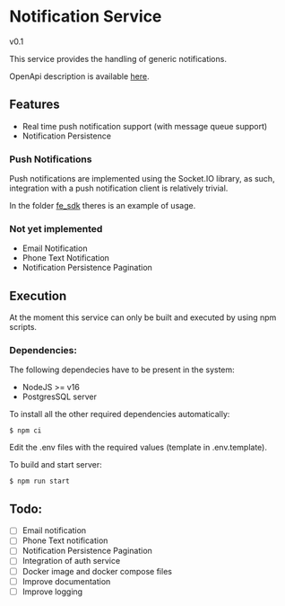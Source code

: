 # Notification Service
v0.1

This service provides the handling of generic notifications.

OpenApi description is available [here](./docs/api.yaml).

## Features
- Real time push notification support (with message queue support)
- Notification Persistence

### Push Notifications
Push notifications are implemented using the Socket.IO library, as such, integration with a push notification client is relatively trivial.

In the folder [fe_sdk](./fe_sdk) theres is an example of usage.

### Not yet implemented
- Email Notification
- Phone Text Notification
- Notification Persistence Pagination


## Execution
At the moment this service can only be built and executed by using npm scripts.

### Dependencies:
The following dependecies have to be present in the system:
- NodeJS >= v16
- PostgresSQL server

To install all the other required dependencies automatically:

`$ npm ci`

Edit the .env files with the required values (template in .env.template).

To build and start server:

`$ npm run start`



## Todo:
- [ ] Email notification
- [ ] Phone Text notification
- [ ] Notification Persistence Pagination
- [ ] Integration of auth service
- [ ] Docker image and docker compose files
- [ ] Improve documentation
- [ ] Improve logging